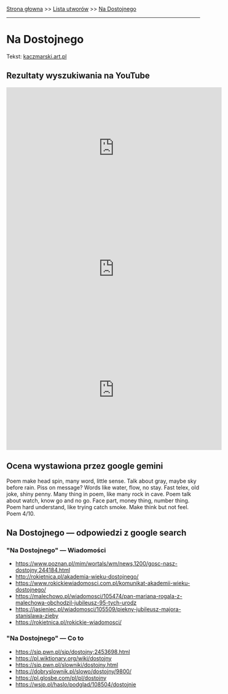 [Strona głowna](../index.md) >> [Lista utworów](../list.md) >> [Na Dostojnego](310.md)

---

# Na Dostojnego

Tekst: [kaczmarski.art.pl](https://www.kaczmarski.art.pl/tworczosc/wiersze/na-dostojnego/)

## Rezultaty wyszukiwania na YouTube

<iframe width="560" height="315" src="https://www.youtube.com/embed/gxBqxAa5h6s?si=IdontcarewhotheIRSsendsImnotpayingtaxes" title="YouTube video player" frameborder="0" allow="accelerometer; autoplay; clipboard-write; encrypted-media; gyroscope; picture-in-picture; web-share" referrerpolicy="strict-origin-when-cross-origin" allowfullscreen></iframe>

<iframe width="560" height="315" src="https://www.youtube.com/embed/-YGS9vhmFS0?si=IdontcarewhotheIRSsendsImnotpayingtaxes" title="YouTube video player" frameborder="0" allow="accelerometer; autoplay; clipboard-write; encrypted-media; gyroscope; picture-in-picture; web-share" referrerpolicy="strict-origin-when-cross-origin" allowfullscreen></iframe>

<iframe width="560" height="315" src="https://www.youtube.com/embed/ZVCo28AAHkU?si=IdontcarewhotheIRSsendsImnotpayingtaxes" title="YouTube video player" frameborder="0" allow="accelerometer; autoplay; clipboard-write; encrypted-media; gyroscope; picture-in-picture; web-share" referrerpolicy="strict-origin-when-cross-origin" allowfullscreen></iframe>

## Ocena wystawiona przez google gemini

Poem make head spin, many word, little sense. Talk about gray, maybe sky before rain. Piss on message? Words like water, flow, no stay. Fast telex, old joke, shiny penny. Many thing in poem, like many rock in cave. Poem talk about watch, know go and no go. Face part, money thing, number thing. Poem hard understand, like trying catch smoke. Make think but not feel. Poem 4/10.


## Na Dostojnego — odpowiedzi z google search

### "Na Dostojnego" — Wiadomości

 - <https://www.poznan.pl/mim/wortals/wm/news,1200/gosc-nasz-dostojny,244184.html>
 - <http://rokietnica.pl/akademia-wieku-dostojnego/>
 - <https://www.rokickiewiadomosci.com.pl/komunikat-akademii-wieku-dostojnego/>
 - <https://malechowo.pl/wiadomosci/105474/pan-mariana-rogala-z-malechowa-obchodzil-jubileusz-95-tych-urodz>
 - <https://jasieniec.pl/wiadomosci/105509/piekny-jubileusz-majora-stanislawa-zieby>
 - <https://rokietnica.pl/rokickie-wiadomosci/>

### "Na Dostojnego" — Co to

 - <https://sjp.pwn.pl/sjp/dostojny;2453698.html>
 - <https://pl.wiktionary.org/wiki/dostojny>
 - <https://sjp.pwn.pl/slowniki/dostojny.html>
 - <https://dobryslownik.pl/slowo/dostojny/9800/>
 - <https://pl.glosbe.com/pl/pl/dostojny>
 - <https://wsjp.pl/haslo/podglad/108504/dostojnie>

